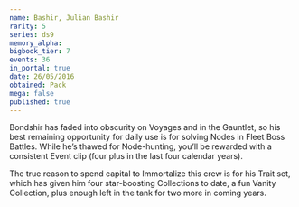 ```yaml
---
name: Bashir, Julian Bashir
rarity: 5
series: ds9
memory_alpha:
bigbook_tier: 7
events: 36
in_portal: true
date: 26/05/2016
obtained: Pack
mega: false
published: true
---
```


Bondshir has faded into obscurity on Voyages and in the Gauntlet, so his best remaining opportunity for daily use is for solving Nodes in Fleet Boss Battles. While he’s thawed for Node-hunting, you’ll be rewarded with a consistent Event clip (four plus in the last four calendar years). 

The true reason to spend capital to Immortalize this crew is for his Trait set, which has given him four star-boosting Collections to date, a fun Vanity Collection, plus enough left in the tank for two more in coming years.
